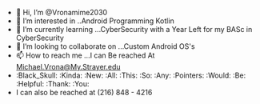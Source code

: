- 👋 Hi, I’m @Vronamime2030
- 👀 I’m interested in ..Android Programming Kotlin
- 🌱 I’m currently learning ...CyberSecurity with a Year Left for my BASc in CyberSecurity
- 💞️ I’m looking to collaborate on ...Custom Android OS's
- 📫 How to reach me ...I can Be reached At Michael.Vrona@My.Strayer.edu
- :Black_Skull: :Kinda: :New: :All: :This: :So: :Any: :Pointers: :Would: :Be: :Helpful: :Thank: :You:
- I can also be reached  at (216) 848 - 4216
<!---
Vronamime2030/Vronamime2030 is a ✨ special ✨ repository because its `README.md` (this file) appears on your GitHub profile.
You can click the Preview link to take a look at your changes.
--->
